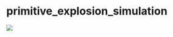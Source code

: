# primitive_explosion_simulation
![](https://github.com/Nikita-Dudorov/primitive_explosion_simulation/blob/main/images/simulation.gif)
